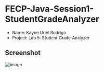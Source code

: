 # FECP-Java-Session1-StudentGradeAnalyzer

- Name: Kayne Uriel Rodrigo
- Project: Lab 5: Student Grade Analyzer

## Screenshot
![image](https://github.com/user-attachments/assets/817cdc7b-307d-47c3-b027-acfac0b96fde)

